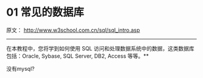 # 01 常见的数据库

原文： http://www.w3school.com.cn/sql/sql_intro.asp

------

在本教程中，您将学到如何使用 SQL 访问和处理数据系统中的数据，这类数据库包括：Oracle, Sybase, SQL Server, DB2, Access 等等。**



没有mysql?







